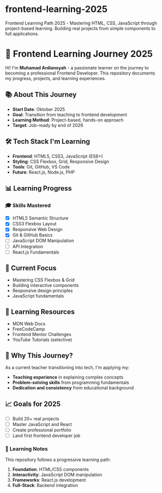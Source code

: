 # frontend-learning-2025
Frontend Learning Path 2025 - Mastering HTML, CSS, JavaScript through project-based learning. Building real projects from simple components to full applications.
# 🚀 Frontend Learning Journey 2025

Hi! I'm **Muhamad Ardiansyah** - a passionate learner on the journey to becoming a professional Frontend Developer. This repository documents my progress, projects, and learning experiences.

## 📚 About This Journey
- **Start Date**: Oktober 2025
- **Goal**: Transition from teaching to frontend development
- **Learning Method**: Project-based, hands-on approach
- **Target**: Job-ready by end of 2026

## 🛠️ Tech Stack I'm Learning
- **Frontend**: HTML5, CSS3, JavaScript (ES6+)
- **Styling**: CSS Flexbox, Grid, Responsive Design
- **Tools**: Git, GitHub, VS Code
- **Future**: React.js, Node.js, PHP

## 📊 Learning Progress

### 🎓 Skills Mastered
- [x] HTML5 Semantic Structure
- [x] CSS3 Flexbox Layout
- [x] Responsive Web Design
- [x] Git & GitHub Basics
- [ ] JavaScript DOM Manipulation
- [ ] API Integration
- [ ] React.js Fundamentals

## 🎯 Current Focus
- Mastering CSS Flexbox & Grid
- Building interactive components
- Responsive design principles
- JavaScript fundamentals

## 📖 Learning Resources
- MDN Web Docs
- FreeCodeCamp
- Frontend Mentor Challenges
- YouTube Tutorials (selective)

## 🌟 Why This Journey?
As a current teacher transitioning into tech, I'm applying my:
- **Teaching experience** in explaining complex concepts
- **Problem-solving skills** from programming fundamentals
- **Dedication and consistency** from educational background

## 📈 Goals for 2025
- [ ] Build 20+ real projects
- [ ] Master JavaScript and React
- [ ] Create professional portfolio
- [ ] Land first frontend developer job

### 📝 Learning Notes
This repository follows a progressive learning path:
1. **Foundation**: HTML/CSS components
2. **Interactivity**: JavaScript DOM manipulation  
3. **Frameworks**: React.js development
4. **Full-Stack**: Backend integration
